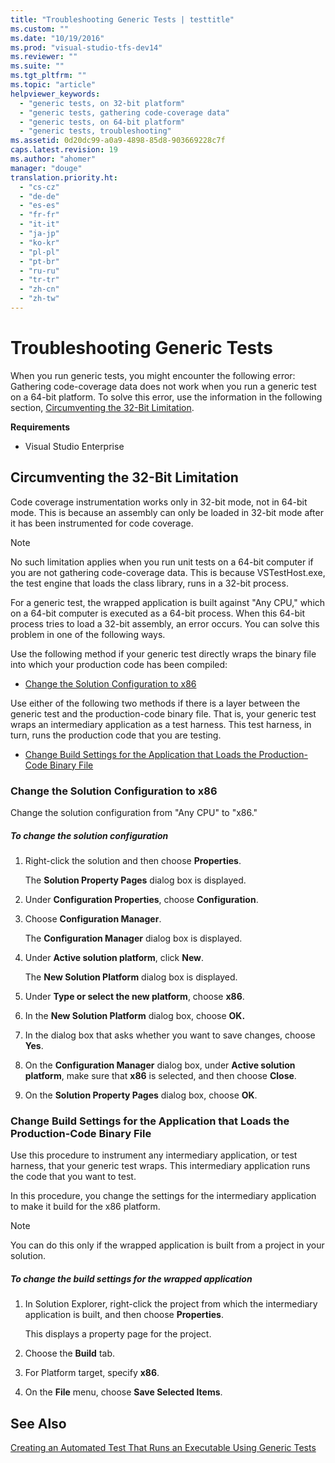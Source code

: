```yaml
---
title: "Troubleshooting Generic Tests | testtitle"
ms.custom: ""
ms.date: "10/19/2016"
ms.prod: "visual-studio-tfs-dev14"
ms.reviewer: ""
ms.suite: ""
ms.tgt_pltfrm: ""
ms.topic: "article"
helpviewer_keywords: 
  - "generic tests, on 32-bit platform"
  - "generic tests, gathering code-coverage data"
  - "generic tests, on 64-bit platform"
  - "generic tests, troubleshooting"
ms.assetid: 0d20dc99-a0a9-4898-85d8-903669228c7f
caps.latest.revision: 19
ms.author: "ahomer"
manager: "douge"
translation.priority.ht: 
  - "cs-cz"
  - "de-de"
  - "es-es"
  - "fr-fr"
  - "it-it"
  - "ja-jp"
  - "ko-kr"
  - "pl-pl"
  - "pt-br"
  - "ru-ru"
  - "tr-tr"
  - "zh-cn"
  - "zh-tw"
---
```

# Troubleshooting Generic Tests
When you run generic tests, you might encounter the following error: Gathering code-coverage data does not work when you run a generic test on a 64-bit platform. To solve this error, use the information in the following section, [Circumventing the 32-Bit Limitation](#Circumventing32BitLimitation).  
  
 **Requirements**  
  
-   Visual Studio Enterprise  
  
##  <a name="Circumventing32BitLimitation"></a> Circumventing the 32-Bit Limitation  
 Code coverage instrumentation works only in 32-bit mode, not in 64-bit mode. This is because an assembly can only be loaded in 32-bit mode after it has been instrumented for code coverage.  
  
> [!NOTE]
>  No such limitation applies when you run unit tests on a 64-bit computer if you are not gathering code-coverage data. This is because VSTestHost.exe, the test engine that loads the class library, runs in a 32-bit process.  
  
 For a generic test, the wrapped application is built against "Any CPU," which on a 64-bit computer is executed as a 64-bit process. When this 64-bit process tries to load a 32-bit assembly, an error occurs. You can solve this problem in one of the following ways.  
  
 Use the following method if your generic test directly wraps the binary file into which your production code has been compiled:  
  
-   [Change the Solution Configuration to x86](#ChangeConfigTox86)  
  
 Use either of the following two methods if there is a layer between the generic test and the production-code binary file. That is, your generic test wraps an intermediary application as a test harness. This test harness, in turn, runs the production code that you are testing.  
  
-   [Change Build Settings for the Application that Loads the Production-Code Binary File](#BuildSettingsOnAppThatLoadsCUT)  
  
###  <a name="ChangeConfigTox86"></a> Change the Solution Configuration to x86  
 Change the solution configuration from "Any CPU" to "x86."  
  
##### To change the solution configuration  
  
1.  Right-click the solution and then choose **Properties**.  
  
     The **Solution Property Pages** dialog box is displayed.  
  
2.  Under **Configuration Properties**, choose **Configuration**.  
  
3.  Choose **Configuration Manager**.  
  
     The **Configuration Manager** dialog box is displayed.  
  
4.  Under **Active solution platform**, click **New**.  
  
     The **New Solution Platform** dialog box is displayed.  
  
5.  Under **Type or select the new platform**, choose **x86**.  
  
6.  In the **New Solution Platform** dialog box, choose **OK.**  
  
7.  In the dialog box that asks whether you want to save changes, choose **Yes**.  
  
8.  On the **Configuration Manager** dialog box, under **Active solution platform**, make sure that **x86** is selected, and then choose **Close**.  
  
9. On the **Solution Property Pages** dialog box, choose **OK**.  
  
###  <a name="BuildSettingsOnAppThatLoadsCUT"></a> Change Build Settings for the Application that Loads the Production-Code Binary File  
 Use this procedure to instrument any intermediary application, or test harness, that your generic test wraps. This intermediary application runs the code that you want to test.  
  
 In this procedure, you change the settings for the intermediary application to make it build for the x86 platform.  
  
> [!NOTE]
>  You can do this only if the wrapped application is built from a project in your solution.  
  
##### To change the build settings for the wrapped application  
  
1.  In Solution Explorer, right-click the project from which the intermediary application is built, and then choose **Properties**.  
  
     This displays a property page for the project.  
  
2.  Choose the **Build** tab.  
  
3.  For Platform target, specify **x86**.  
  
4.  On the **File** menu, choose **Save Selected Items**.  
  
## See Also  
 [Creating an Automated Test That Runs an Executable Using Generic Tests](../test/creating-an-automated-test-that-runs-an-executable-using-generic-tests.md)